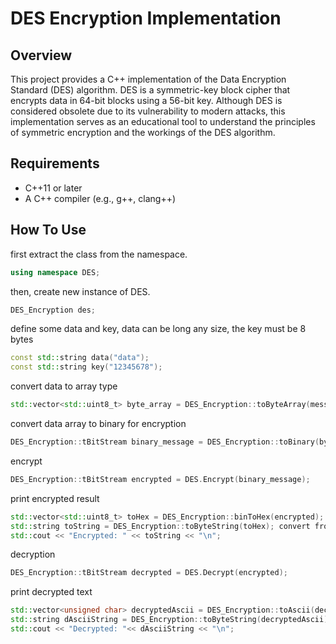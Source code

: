 # DES Encryption Implementation

## Overview

This project provides a C++ implementation of the Data Encryption Standard (DES) algorithm. DES is a symmetric-key block cipher that encrypts data in 64-bit blocks using a 56-bit key. Although DES is considered obsolete due to its vulnerability to modern attacks, this implementation serves as an educational tool to understand the principles of symmetric encryption and the workings of the DES algorithm.

## Requirements

- C++11 or later
- A C++ compiler (e.g., g++, clang++)

## How To Use

first extract the class from the namespace.

```cpp
using namespace DES;
```

then, create new instance of DES.

```cpp
DES_Encryption des;
```

define some data and key, data can be long any size, the key must be 8 bytes
```cpp
const std::string data("data");
const std::string key("12345678");
```

convert data to array type
```cpp
std::vector<std::uint8_t> byte_array = DES_Encryption::toByteArray(message);
```

convert data array to binary for encryption
```cpp
DES_Encryption::tBitStream binary_message = DES_Encryption::toBinary(byte_array);
```

encrypt
```cpp
DES_Encryption::tBitStream encrypted = DES.Encrypt(binary_message);
```

print encrypted result
```cpp
std::vector<std::uint8_t> toHex = DES_Encryption::binToHex(encrypted); // convert to hex array
std::string toString = DES_Encryption::toByteString(toHex); convert from array hex to string
std::cout << "Encrypted: " << toString << "\n";
```

decryption
```cpp
DES_Encryption::tBitStream decrypted = DES.Decrypt(encrypted);
```

print decrypted text
```cpp
std::vector<unsigned char> decryptedAscii = DES_Encryption::toAscii(decrypted);
std::string dAsciiString = DES_Encryption::toByteString(decryptedAscii);
std::cout << "Decrypted: "<< dAsciiString << "\n";
```
